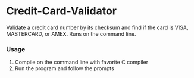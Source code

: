 # Credit-Card-Validator
Validate a credit card number by its checksum and find if the card is VISA, MASTERCARD, or AMEX.
Runs on the command line.

### Usage
1. Compile on the command line with favorite C compiler
2. Run the program and follow the prompts
